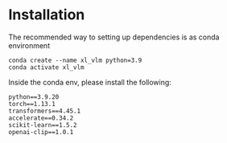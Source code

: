 # Installation

The recommended way to setting up dependencies is as conda environment

```
conda create --name xl_vlm python=3.9
conda activate xl_vlm
```

Inside the conda env, please install the following:

```
python==3.9.20
torch==1.13.1
transformers==4.45.1
accelerate==0.34.2
scikit-learn==1.5.2
openai-clip==1.0.1
```




